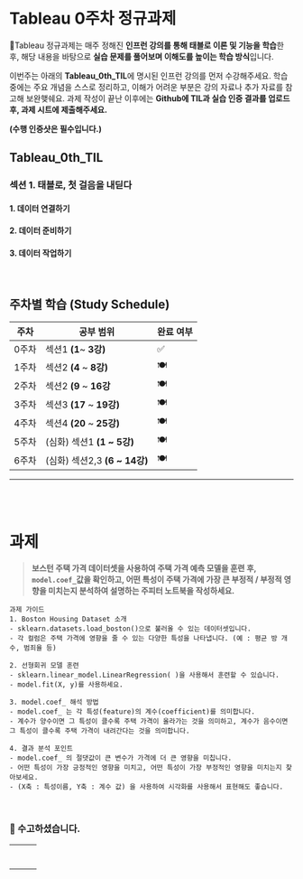 # Tableau 0주차 정규과제

📌Tableau 정규과제는 매주 정해진 **인프런 강의를 통해 태블로 이론 및 기능을 학습**한 후, 해당 내용을 바탕으로 **실습 문제를 풀어보며 이해도를 높이는 학습 방식**입니다. 

이번주는 아래의 **Tableau_0th_TIL**에 명시된 인프런 강의를 먼저 수강해주세요. 학습 중에는 주요 개념을 스스로 정리하고, 이해가 어려운 부분은 강의 자료나 추가 자료를 참고해 보완햊쉐요. 과제 작성이 끝난 이후에는 **Github에 TIL과 실습 인증 결과를 업로드 후, 과제 시트에 제출해주세요.**



**(수행 인증샷은 필수입니다.)** 



## Tableau_0th_TIL

### 섹션 1. 태블로, 첫 걸음을 내딛다

#### 1. 데이터 연결하기

#### 2. 데이터 준비하기

#### 3. 데이터 작업하기



<br>

## 주차별 학습 (Study Schedule)

| 주차  | 공부 범위                     | 완료 여부 |
| ----- | ----------------------------- | --------- |
| 0주차 | 섹션1 **(1**~ **3강)**        | ✅         |
| 1주차 | 섹션2 **(4** ~ **8강)**       | 🍽️         |
| 2주차 | 섹션2 **(9** ~ **16강**       | 🍽️         |
| 3주차 | 섹션3 **(17** ~ **19강)**     | 🍽️         |
| 4주차 | 섹션4 **(20** ~ **25강)**     | 🍽️         |
| 5주차 | (심화) 섹션1 **(1 ~ 5강)**    | 🍽️         |
| 6주차 | (심화) 섹션2,3 **(6 ~ 14강)** | 🍽️         |

<!-- 여기까진 그대로 둬 주세요-->



---

<!-- 이번 주 강의를 듣고 배운 내용을 간단하게 정리해주세요. 형식은 자유이며, 핵심 내용이나 새롭게 알게 된 점 등을 가볍게 메모하는 수준으로 작성하면 됩니다.-->




<br>
<br>

# 과제

> **보스턴 주택 가격 데이터셋을 사용하여 주택 가격 예측 모델을 훈련 후, `model.coef_`값을 확인하고, 어떤 특성이 주택 가격에 가장 큰 부정적 / 부정적 영향을 미치는지 분석하여 설명하는 주피터 노트북을 작성하세요.**



~~~
과제 가이드
1. Boston Housing Dataset 소개
- sklearn.datasets.load_boston()으로 불러올 수 있는 데이터셋입니다. 
- 각 컬럼은 주택 가격에 영향을 줄 수 있는 다양한 특성을 나타냅니다. (예 : 평균 방 개수, 범죄율 등)

2. 선형회귀 모델 훈련
- sklearn.linear_model.LinearRegression( )을 사용해서 훈련할 수 있습니다.
- model.fit(X, y)를 사용하세요.

3. model.coef_ 해석 방법
- model.coef_ 는 각 특성(feature)의 계수(coefficient)를 의미합니다.
- 계수가 양수이면 그 특성이 클수록 주택 가격이 올라가는 것을 의미하고, 계수가 음수이면 그 특성이 클수록 주택 가격이 내려간다는 것을 의미합니다. 

4. 결과 분석 포인트
- model.coef_ 의 절댓값이 큰 변수가 가격에 더 큰 영향을 미칩니다. 
- 어떤 특성이 가장 긍정적인 영향을 미치고, 어떤 특성이 가장 부정적인 영향을 미치는지 찾아보세요.
- (X축 : 특성이름, Y축 : 계수 값) 을 사용하여 시각화를 사용해서 표현해도 좋습니다. 
~~~



<br>

### 🎉 수고하셨습니다.

|      |      |      |
| ---- | ---- | ---- |
|      |      |      |
|      |      |      |
|      |      |      |
|      |      |      |
|      |      |      |
|      |      |      |
|      |      |      |